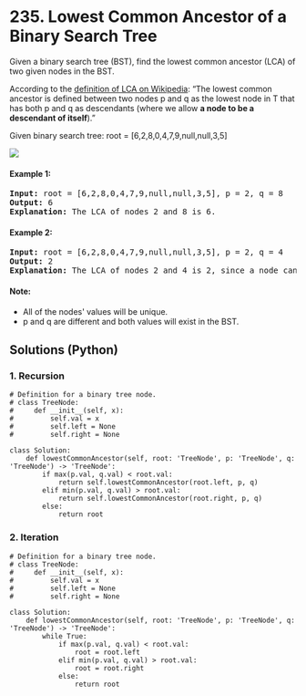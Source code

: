 # 235. Lowest Common Ancestor of a Binary Search Tree
Given a binary search tree (BST), find the lowest common ancestor (LCA) of two given nodes in the BST.

According to the [definition of LCA on Wikipedia](https://en.wikipedia.org/wiki/Lowest_common_ancestor): “The lowest common ancestor is defined between two nodes p and q as the lowest node in T that has both p and q as descendants (where we allow **a node to be a descendant of itself**).”

Given binary search tree:  root = [6,2,8,0,4,7,9,null,null,3,5]

![](https://assets.leetcode.com/uploads/2018/12/14/binarysearchtree_improved.png)

#### Example 1:
<pre>
<strong>Input:</strong> root = [6,2,8,0,4,7,9,null,null,3,5], p = 2, q = 8
<strong>Output:</strong> 6
<strong>Explanation:</strong> The LCA of nodes 2 and 8 is 6.
</pre>

#### Example 2:
<pre>
<strong>Input:</strong> root = [6,2,8,0,4,7,9,null,null,3,5], p = 2, q = 4
<strong>Output:</strong> 2
<strong>Explanation:</strong> The LCA of nodes 2 and 4 is 2, since a node can be a descendant of itself according to the LCA definition.
</pre>

#### Note:
* All of the nodes' values will be unique.
* p and q are different and both values will exist in the BST.

## Solutions (Python)

### 1. Recursion
```Python3
# Definition for a binary tree node.
# class TreeNode:
#     def __init__(self, x):
#         self.val = x
#         self.left = None
#         self.right = None

class Solution:
    def lowestCommonAncestor(self, root: 'TreeNode', p: 'TreeNode', q: 'TreeNode') -> 'TreeNode':
        if max(p.val, q.val) < root.val:
            return self.lowestCommonAncestor(root.left, p, q)
        elif min(p.val, q.val) > root.val:
            return self.lowestCommonAncestor(root.right, p, q)
        else:
            return root
```

### 2. Iteration
```Python3
# Definition for a binary tree node.
# class TreeNode:
#     def __init__(self, x):
#         self.val = x
#         self.left = None
#         self.right = None

class Solution:
    def lowestCommonAncestor(self, root: 'TreeNode', p: 'TreeNode', q: 'TreeNode') -> 'TreeNode':
        while True:
            if max(p.val, q.val) < root.val:
                root = root.left
            elif min(p.val, q.val) > root.val:
                root = root.right
            else:
                return root
```
